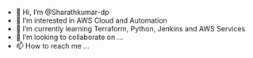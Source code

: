 - 👋 Hi, I’m @Sharathkumar-dp
- 👀 I’m interested in AWS Cloud and Automation
- 🌱 I’m currently learning Terraform, Python, Jenkins and AWS Services
- 💞️ I’m looking to collaborate on ...
- 📫 How to reach me ...

<!---
Sharathkumar-dp/Sharathkumar-dp is a ✨ special ✨ repository because its `README.md` (this file) appears on your GitHub profile.
You can click the Preview link to take a look at your changes.
--->
